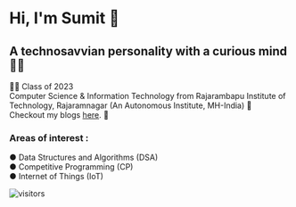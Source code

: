 # Hi, I'm Sumit 👋

## A technosavvian personality with a curious mind 👨‍💻
👨‍🎓 Class of 2023<br /> 
Computer Science & Information Technology from Rajarambapu Institute of Technology, Rajaramnagar (An Autonomous Institute, MH-India) 🏫<br />
Checkout my blogs <a href="https://medium.com/@sumitvajarinkar">here</a>. 📖<br />
### Areas of interest :
● Data Structures and Algorithms (DSA)<br />
● Competitive Programming (CP)<br />
● Internet of Things (IoT)<br />

![visitors](https://visitor-badge.laobi.icu/badge?page_id=https://github.com/sumitvajarinkar/)
